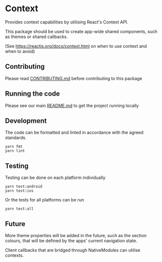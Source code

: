 # Context

Provides context capabilities by utilising React's Context API.

This package should be used to create app-wide shared components, such as themes
or shared callbacks.

(See https://reactjs.org/docs/context.html on when to use context and when to
avoid)

## Contributing

Please read [CONTRIBUTING.md](../CONTRIBUTING.md) before contributing to this
package

## Running the code

Please see our main [README.md](../README.md) to get the project running locally

## Development

The code can be formatted and linted in accordance with the agreed standards.

```
yarn fmt
yarn lint
```

## Testing

Testing can be done on each platform individually

```
yarn test:android
yarn test:ios
```

Or the tests for all platforms can be run

```
yarn test:all
```

## Future

More theme properties will be added in the future, such as the section colours,
that will be defined by the apps' current navigation state.

Client callbacks that are bridged through NativeModules can utilise contexts.
